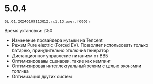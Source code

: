 # 5.0.4
`BL.01.20240109113812.rc1.13.user.f6802h`

Время установки: 2:50

* Изменение провайдера музыки на Tencent
* Режим Pure electric (Forced EV). Позволяет использовать только батарею, принудительно отключив генератор
* Дистанционное управление питанием от ВВБ
* Оптимизированы сценарии, такие как кемпинг
* Оптимизирован интеллектуальный режим с целью экономии топлива
* Оптимизация других систем
